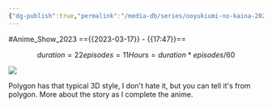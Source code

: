 ```yaml
---
{"dg-publish":true,"permalink":"/media-db/series/ooyukiumi-no-kaina-2023/","title":"Ooyukiumi no Kaina","tags":["mediaDB/tv/series"],"noteIcon":"1"}
---
```


#Anime_Show_2023 
=={{2023-03-17}} - {{17:47}}==
```math
duration = 22
episodes = 11
Hours = duration * episodes / 60
```
<img src="https://cdn.myanimelist.net/images/anime/1064/131833.jpg">

Polygon has that typical 3D style, I don't hate it, but you can tell it's from polygon.
More about the story as I complete the anime.